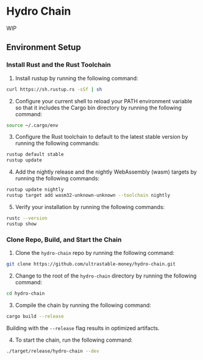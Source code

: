 # Hydro Chain

WIP

## Environment Setup

### Install Rust and the Rust Toolchain

1. Install rustup by running the following command:

```bash
curl https://sh.rustup.rs -sSf | sh
```

2. Configure your current shell to reload your PATH environment variable so that it includes the Cargo bin directory by running the following command:

```bash
source ~/.cargo/env
```

3. Configure the Rust toolchain to default to the latest stable version by running the following commands:

```bash
rustup default stable
rustup update
```

4. Add the nightly release and the nightly WebAssembly (wasm) targets by running the following commands:

```bash
rustup update nightly
rustup target add wasm32-unknown-unknown --toolchain nightly
```

5. Verify your installation by running the following commands:

```bash
rustc --version
rustup show
```

### Clone Repo, Build, and Start the Chain

1. Clone the `hydro-chain` repo by running the following command:

```bash
git clone https://github.com/ultrastable-money/hydro-chain.git
```

2. Change to the root of the `hydro-chain` directory by running the following command:

```bash
cd hydro-chain
```

3. Compile the chain by running the following command:

```bash
cargo build --release
```

Building with the `--release` flag results in optimized artifacts.

4. To start the chain, run the following command:

```bash
./target/release/hydro-chain --dev
```
